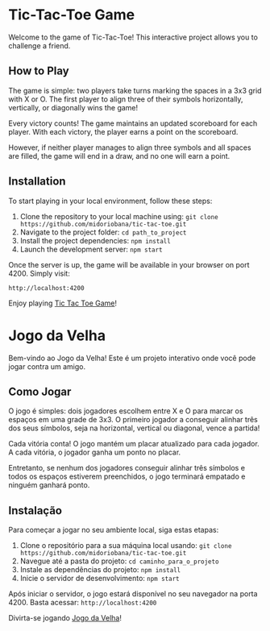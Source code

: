 # Tic-Tac-Toe Game

Welcome to the game of Tic-Tac-Toe! This interactive project allows you to challenge a friend.

## How to Play

The game is simple: two players take turns marking the spaces in a 3x3 grid with X or O. The first player to align three of their symbols horizontally, vertically, or diagonally wins the game! 

Every victory counts! The game maintains an updated scoreboard for each player. With each victory, the player earns a point on the scoreboard.

However, if neither player manages to align three symbols and all spaces are filled, the game will end in a draw, and no one will earn a point.

## Installation

To start playing in your local environment, follow these steps:

1. Clone the repository to your local machine using:
   `git clone https://github.com/midoriobana/tic-tac-toe.git`
2. Navigate to the project folder:
   `cd path_to_project`
3. Install the project dependencies:
   `npm install`
4. Launch the development server:
   `npm start`

Once the server is up, the game will be available in your browser on port 4200. Simply visit:

`http://localhost:4200`

Enjoy playing  [Tic Tac Toe Game](https://midoriobana.github.io/tic-tac-toe "Click here to play")!

# Jogo da Velha

Bem-vindo ao Jogo da Velha! Este é um projeto interativo onde você pode jogar contra um amigo.

## Como Jogar

O jogo é simples: dois jogadores escolhem entre X e O para marcar os espaços em uma grade de 3x3. O primeiro jogador a conseguir alinhar três dos seus símbolos, seja na horizontal, vertical ou diagonal, vence a partida!

Cada vitória conta! O jogo mantém um placar atualizado para cada jogador. A cada vitória, o jogador ganha um ponto no placar.

Entretanto, se nenhum dos jogadores conseguir alinhar três símbolos e todos os espaços estiverem preenchidos, o jogo terminará empatado e ninguém ganhará ponto.

## Instalação

Para começar a jogar no seu ambiente local, siga estas etapas:

1. Clone o repositório para a sua máquina local usando:
   `git clone https://github.com/midoriobana/tic-tac-toe.git`
2. Navegue até a pasta do projeto:
   `cd caminho_para_o_projeto`
3. Instale as dependências do projeto:
   `npm install`
4. Inicie o servidor de desenvolvimento:
   `npm start`

Após iniciar o servidor, o jogo estará disponível no seu navegador na porta 4200. Basta acessar:
`http://localhost:4200`

Divirta-se jogando [Jogo da Velha](https://midoriobana.github.io/tic-tac-toe "Clique aqui para jogar")!

